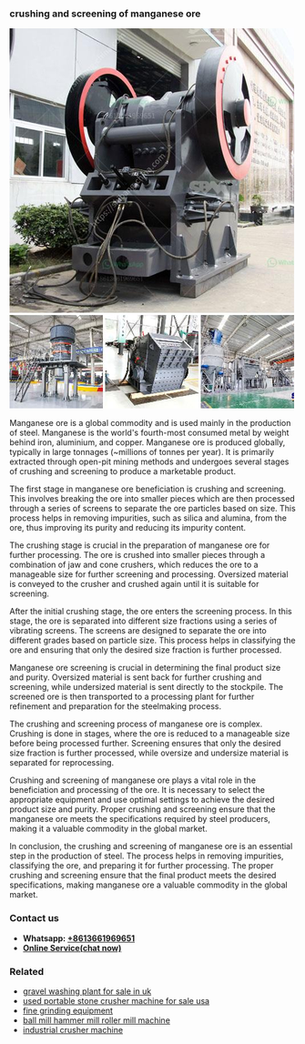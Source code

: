 <h3>crushing and screening of manganese ore</h3><img src='1702260220.jpg' alt=''><p>Manganese ore is a global commodity and is used mainly in the production of steel. Manganese is the world's fourth-most consumed metal by weight behind iron, aluminium, and copper. Manganese ore is produced globally, typically in large tonnages (~millions of tonnes per year). It is primarily extracted through open-pit mining methods and undergoes several stages of crushing and screening to produce a marketable product. </p><p>The first stage in manganese ore beneficiation is crushing and screening. This involves breaking the ore into smaller pieces which are then processed through a series of screens to separate the ore particles based on size. This process helps in removing impurities, such as silica and alumina, from the ore, thus improving its purity and reducing its impurity content.</p><p>The crushing stage is crucial in the preparation of manganese ore for further processing. The ore is crushed into smaller pieces through a combination of jaw and cone crushers, which reduces the ore to a manageable size for further screening and processing. Oversized material is conveyed to the crusher and crushed again until it is suitable for screening.</p><p>After the initial crushing stage, the ore enters the screening process. In this stage, the ore is separated into different size fractions using a series of vibrating screens. The screens are designed to separate the ore into different grades based on particle size. This process helps in classifying the ore and ensuring that only the desired size fraction is further processed.</p><p>Manganese ore screening is crucial in determining the final product size and purity. Oversized material is sent back for further crushing and screening, while undersized material is sent directly to the stockpile. The screened ore is then transported to a processing plant for further refinement and preparation for the steelmaking process.</p><p>The crushing and screening process of manganese ore is complex. Crushing is done in stages, where the ore is reduced to a manageable size before being processed further. Screening ensures that only the desired size fraction is further processed, while oversize and undersize material is separated for reprocessing.</p><p>Crushing and screening of manganese ore plays a vital role in the beneficiation and processing of the ore. It is necessary to select the appropriate equipment and use optimal settings to achieve the desired product size and purity. Proper crushing and screening ensure that the manganese ore meets the specifications required by steel producers, making it a valuable commodity in the global market.</p><p>In conclusion, the crushing and screening of manganese ore is an essential step in the production of steel. The process helps in removing impurities, classifying the ore, and preparing it for further processing. The proper crushing and screening ensure that the final product meets the desired specifications, making manganese ore a valuable commodity in the global market.</p><h3>Contact us</h3><ul><li><strong>Whatsapp:&nbsp;<a href="https://wa.me/8613661969651">+8613661969651</a></strong></li><li><a href="https://swt.shibang-china.com/?git&amp;zhl&amp;crushing and screening of manganese ore"><strong>Online Service(chat now)</strong></a></li></ul><h3>Related</h3><ul><li><a href='gravel washing plant for sale in uk.md'>gravel washing plant for sale in uk</a></li><li><a href='used portable stone crusher machine for sale usa.md'>used portable stone crusher machine for sale usa</a></li><li><a href='fine grinding equipment.md'>fine grinding equipment</a></li><li><a href='ball mill hammer mill roller mill machine.md'>ball mill hammer mill roller mill machine</a></li><li><a href='industrial crusher machine.md'>industrial crusher machine</a></li></ul>